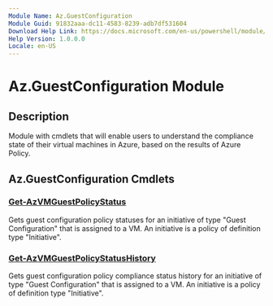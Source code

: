 ```yaml
---
Module Name: Az.GuestConfiguration
Module Guid: 91832aaa-dc11-4583-8239-adb7df531604
Download Help Link: https://docs.microsoft.com/en-us/powershell/module/az.guestconfiguration
Help Version: 1.0.0.0
Locale: en-US
---
```


# Az.GuestConfiguration Module
## Description
Module with cmdlets that will enable users to understand the compliance state of their virtual machines in Azure, based on the results of Azure Policy.

## Az.GuestConfiguration Cmdlets
### [Get-AzVMGuestPolicyStatus](Get-AzVMGuestPolicyStatus.md)
Gets guest configuration policy statuses for an initiative of type "Guest Configuration" that is assigned to a VM. An initiative is a policy of definition type "Initiative".

### [Get-AzVMGuestPolicyStatusHistory](Get-AzVMGuestPolicyStatusHistory.md)
Gets guest configuration policy compliance status history for an initiative of type "Guest Configuration" that is assigned to a VM.
An initiative is a policy of definition type "Initiative".

